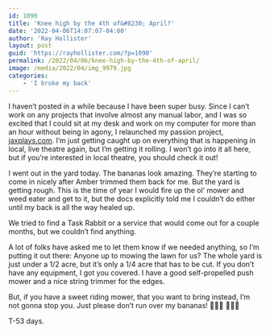 ```yaml
---
id: 1090
title: 'Knee high by the 4th of&#8230; April?'
date: '2022-04-06T14:07:07-04:00'
author: 'Ray Hollister'
layout: post
guid: 'https://rayhollister.com/?p=1090'
permalink: /2022/04/06/knee-high-by-the-4th-of-april/
image: /media/2022/04/img_9979.jpg
categories:
    - 'I broke my back'
---
```


I haven’t posted in a while because I have been super busy. Since I can’t work on any projects that involve almost any manual labor, and I was so excited that I could sit at my desk and work on my computer for more than an hour without being in agony, I relaunched my passion project, <a href="https://jaxplays.com">jaxplays.com</a>. I’m just getting caught up on everything that is happening in local, live theatre again, but I’m getting it rolling. I won’t go into it all here, but if you’re interested in local theatre, you should check it out!

I went out in the yard today. The bananas look amazing. They’re starting to come in nicely after Amber trimmed them back for me. But the yard is getting rough. This is the time of year I would fire up the ol’ mower and weed eater and get to it, but the docs explicitly told me I couldn’t do either until my back is all the way healed up.

We tried to find a Task Rabbit or a service that would come out for a couple months, but we couldn’t find anything.

A lot of folks have asked me to let them know if we needed anything, so I’m putting it out there: Anyone up to mowing the lawn for us? The whole yard is just under a 1/2 acre, but it’s only a 1/4 acre that has to be cut. If you don’t have any equipment, I got you covered. I have a good self-propelled push mower and a nice string trimmer for the edges.

But, if you have a sweet riding mower, that you want to bring instead, I’m not gonna stop you. Just please don’t run over my bananas! 🍌🍌🍌 🤣🤣🤣

T-53 days.